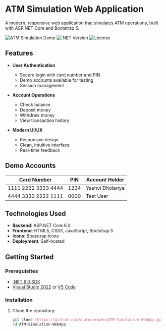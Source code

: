 # ATM Simulation Web Application

A modern, responsive web application that simulates ATM operations, built with ASP.NET Core and Bootstrap 5.

![ATM Simulation Demo](https://img.shields.io/badge/Status-Live-success)
![.NET Version](https://img.shields.io/badge/.NET-6.0-blue)
![License](https://img.shields.io/badge/License-MIT-green)

## Features

- **User Authentication**
  - Secure login with card number and PIN
  - Demo accounts available for testing
  - Session management

- **Account Operations**
  - Check balance
  - Deposit money
  - Withdraw money
  - View transaction history

- **Modern UI/UX**
  - Responsive design
  - Clean, intuitive interface
  - Real-time feedback

##  Demo Accounts

| Card Number     | PIN  | Account Holder    |
|-----------------|------|-------------------|
| 1111 2222 3333 4444 | 1234 | Yashvi Dholariya |
| 4444 3333 2222 1111 | 0000 | Test User        |

## Technologies Used

- **Backend**: ASP.NET Core 6.0
- **Frontend**: HTML5, CSS3, JavaScript, Bootstrap 5
- **Icons**: Bootstrap Icons
- **Deployment**: Self-hosted

## Getting Started

### Prerequisites
- [.NET 6.0 SDK](https://dotnet.microsoft.com/download/dotnet/6.0)
- [Visual Studio 2022](https://visualstudio.microsoft.com/) or [VS Code](https://code.visualstudio.com/)

### Installation
1. Clone the repository:
   ```bash
   git clone [https://github.com/yourusername/ATM-Simulation-WebApp.git](https://github.com/yourusername/ATM-Simulation-WebApp.git)
   cd ATM-Simulation-WebApp